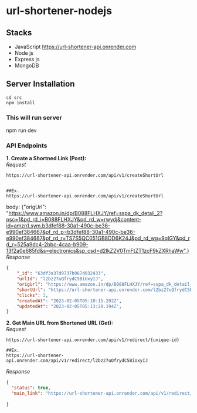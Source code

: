 # url-shortener-nodejs
## Stacks

- JavaScript
https://url-shortener-api.onrender.com
- Node js
- Express js
- MongoDB

## Server Installation
``` 
cd src
npm install 
```
### This will run server
npm run dev
### API Endpoints
**1. Create a Shortned Link (Post):**<br>
*Request*

```
https://url-shortener-api.onrender.com/api/v1/createShortUrl


##Ex.
https://url-shortener-api.onrender.com/api/v1/createShortUrl
```
body: {"origUrl": "https://www.amazon.in/dp/B088FLHXJY/ref=sspa_dk_detail_2?psc=1&pd_rd_i=B088FLHXJY&pd_rd_w=rwydj&content-id=amzn1.sym.b3dfef88-30a1-490c-be36-e990ef384667&pf_rd_p=b3dfef88-30a1-490c-be36-e990ef384667&pf_rd_r=TS7S5QC051GB8DD6K24J&pd_rd_wg=9qIGY&pd_rd_r=525a9dc4-2bbc-4caa-b909-13f2a0e685fd&s=electronics&sp_csd=d2lkZ2V0TmFtZT1zcF9kZXRhaWw",}
*Response*

```json
{
    "_id": "63df3a37d9737b067d032433",
    "urlId": "l2bz27uQfrydC5BiUxyIJ",
    "origUrl": "https://www.amazon.in/dp/B088FLHXJY/ref=sspa_dk_detail_2?psc=1&pd_rd_i=B088FLHXJY&pd_rd_w=rwydj&content-id=amzn1.sym.b3dfef88-30a1-490c-be36-e990ef384667&pf_rd_p=b3dfef88-30a1-490c-be36-e990ef384667&pf_rd_r=TS7S5QC051GB8DD6K24J&pd_rd_wg=9qIGY&pd_rd_r=525a9dc4-2bbc-4caa-b909-13f2a0e685fd&s=electronics&sp_csd=d2lkZ2V0TmFtZT1zcF9kZXRhaWw",
    "shortUrl": "https://url-shortener-api.onrender.com/l2bz27uQfrydC5BiUxyIJ",
    "clicks": 3,
    "createdAt": "2023-02-05T05:10:15.202Z",
    "updatedAt": "2023-02-05T05:13:28.194Z",
}
```

**2. Get Main URL from Shortened URL (Get):**<br>
*Request*

```
https://url-shortener-api.onrender.com/api/v1/redirect/{unique-id}

##Ex.
https://url-shortener-api.onrender.com/api/v1/redirect/l2bz27uQfrydC5BiUxyIJ
```

*Response*

```json
{
  "status": true,
  "main_link": "https://url-shortener-api.onrender.com/api/v1/redirect/l2bz27uQfrydC5BiUxyIJ",
  
}